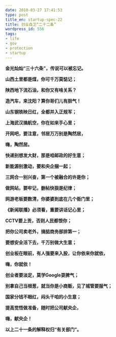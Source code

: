 ```yaml
---
date: 2010-03-27 17:41:53
type: post
title_en: startup-spec-22
title: 创业自卫“二十二条”
wordpress_id: 556
tags:
- life
- gov
- protection
- startup
---
```


**金光灿灿“三十六条”，传说可以被忘记。**

**山西土里都是煤，你可千万莫惦记；**

**陕西地下流石油，和你又有啥关系？**

**造汽车，来沈阳？算你哥们儿有胆气！**

**山东钢铁映日红，全都并入正规军；**

**上海武汉搞航空，你在如来手心里；**

**开网吧，要注意，邻居万万别是陶然居，**

**嗨，陶然居。**

**快递别想发大财，那是咱邮政的好生意；**

**新能源别激动，要和央企捆一起；**

**三网合一别兴奋，第一个被融合的许是你；**

**做网站，要牢记，删帖快狠是纪律；**

**网游老板要数清，你婆婆到底在几个衙门里；**

**《新闻联播》必须看，重要讲话记心里；**

**CCTV要上贡，否则人民都恨你；**

**把你公司卖老外，搞掂商务部排第一；**

**要想安全活下去，千万别做大生意；**

**创业板在眼前，有人强要来入股，让你依来你就依，**

**嗨，你就依！**

**创业者要淡定，莫学Google耍脾气；**

**别拿自己当根葱，就当你是小商贩，见了城管要服气；**

**国家分钱不眼红，闷头干咱的小生意；**

**提高觉悟做准备，随时把公司献央企，**

**嗨，献央企！**

**以上二十一条的解释权归“有关部门”。**
